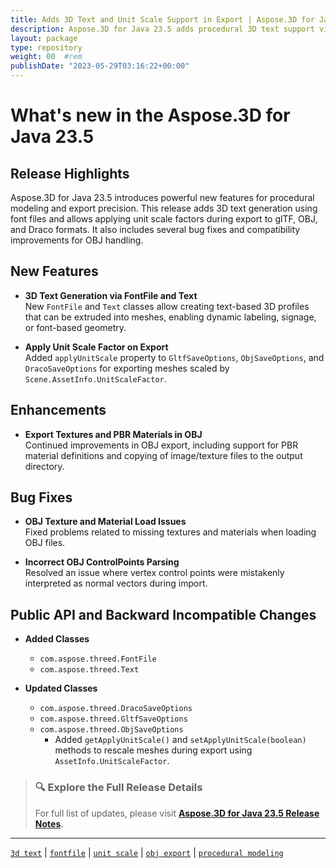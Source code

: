 ```yaml
---
title: Adds 3D Text and Unit Scale Support in Export | Aspose.3D for Java 23.5
description: Aspose.3D for Java 23.5 adds procedural 3D text support via FontFile and Text classes, and introduces unit scale factor export options in glTF, OBJ, and Draco formats.
layout: package
type: repository
weight: 00	#rem
publishDate: "2023-05-29T03:16:22+00:00"
---
```


# What's new in the Aspose.3D for Java 23.5

## Release Highlights

Aspose.3D for Java 23.5 introduces powerful new features for procedural modeling and export precision. This release adds 3D text generation using font files and allows applying unit scale factors during export to glTF, OBJ, and Draco formats. It also includes several bug fixes and compatibility improvements for OBJ handling.

## New Features

- **3D Text Generation via FontFile and Text**  
  New `FontFile` and `Text` classes allow creating text-based 3D profiles that can be extruded into meshes, enabling dynamic labeling, signage, or font-based geometry.

- **Apply Unit Scale Factor on Export**  
  Added `applyUnitScale` property to `GltfSaveOptions`, `ObjSaveOptions`, and `DracoSaveOptions` for exporting meshes scaled by `Scene.AssetInfo.UnitScaleFactor`.

## Enhancements

- **Export Textures and PBR Materials in OBJ**  
  Continued improvements in OBJ export, including support for PBR material definitions and copying of image/texture files to the output directory.

## Bug Fixes

- **OBJ Texture and Material Load Issues**  
  Fixed problems related to missing textures and materials when loading OBJ files.

- **Incorrect OBJ ControlPoints Parsing**  
  Resolved an issue where vertex control points were mistakenly interpreted as normal vectors during import.

## Public API and Backward Incompatible Changes

- **Added Classes**  
  - `com.aspose.threed.FontFile`  
  - `com.aspose.threed.Text`  

- **Updated Classes**  
  - `com.aspose.threed.DracoSaveOptions`  
  - `com.aspose.threed.GltfSaveOptions`  
  - `com.aspose.threed.ObjSaveOptions`  
    - Added `getApplyUnitScale()` and `setApplyUnitScale(boolean)` methods to rescale meshes during export using `AssetInfo.UnitScaleFactor`.

> ### 🔍 Explore the Full Release Details
>
> For full list of updates, please visit **[Aspose.3D for Java 23.5 Release Notes](https://releases.aspose.com/3d/java/release-notes/2023/aspose-3d-for-java-23-5-release-notes/).**

---

[`3d text`](https://search.aspose.com/q/3d-text.html) | [`fontfile`](https://search.aspose.com/q/fontfile.html) | [`unit scale`](https://search.aspose.com/q/unit-scale.html) | [`obj export`](https://search.aspose.com/q/obj-export.html) | [`procedural modeling`](https://search.aspose.com/q/procedural-modeling.html)
